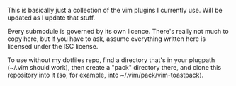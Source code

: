 This is basically just a collection of the vim plugins I currently use.
Will be updated as I update that stuff.

Every submodule is governed by its own licence. There's really not much to copy here, but if you have to ask, assume everything written here is licensed under the ISC license.

To use without my dotfiles repo, find a directory that's in your plugpath (~/.vim should work), then create a "pack" directory there, and clone this repository into it (so, for example, into ~/.vim/pack/vim-toastpack).
